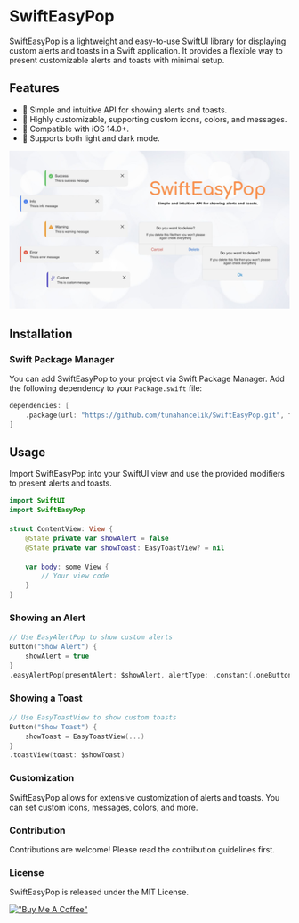 # SwiftEasyPop

SwiftEasyPop is a lightweight and easy-to-use SwiftUI library for displaying custom alerts and toasts in a Swift application. It provides a flexible way to present customizable alerts and toasts with minimal setup.

## Features

- 🚀 Simple and intuitive API for showing alerts and toasts.
- 🎨 Highly customizable, supporting custom icons, colors, and messages.
- 📱 Compatible with iOS 14.0+.
- 🔄 Supports both light and dark mode.
  
![SwiftEasyPop](SwiftEasyPop.jpg)

## Installation

### Swift Package Manager

You can add SwiftEasyPop to your project via Swift Package Manager. Add the following dependency to your `Package.swift` file:

```swift
dependencies: [
    .package(url: "https://github.com/tunahancelik/SwiftEasyPop.git", from: "1.0.0")
]
```
## Usage
Import SwiftEasyPop into your SwiftUI view and use the provided modifiers to present alerts and toasts.

```swift
import SwiftUI
import SwiftEasyPop

struct ContentView: View {
    @State private var showAlert = false
    @State private var showToast: EasyToastView? = nil

    var body: some View {
        // Your view code
    }
}
```

### Showing an Alert
```swift
// Use EasyAlertPop to show custom alerts
Button("Show Alert") {
    showAlert = true
}
.easyAlertPop(presentAlert: $showAlert, alertType: .constant(.oneButton(...)))
```
### Showing a Toast
```swift
// Use EasyToastView to show custom toasts
Button("Show Toast") {
    showToast = EasyToastView(...)
}
.toastView(toast: $showToast)
````
### Customization
SwiftEasyPop allows for extensive customization of alerts and toasts. You can set custom icons, messages, colors, and more.

### Contribution
Contributions are welcome! Please read the contribution guidelines first.

### License
SwiftEasyPop is released under the MIT License.

[!["Buy Me A Coffee"](https://www.buymeacoffee.com/assets/img/custom_images/orange_img.png)](https://www.buymeacoffee.com/tunahancelik)
